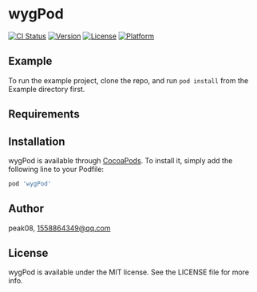 # wygPod

[![CI Status](https://img.shields.io/travis/peak08/wygPod.svg?style=flat)](https://travis-ci.org/peak08/wygPod)
[![Version](https://img.shields.io/cocoapods/v/wygPod.svg?style=flat)](https://cocoapods.org/pods/wygPod)
[![License](https://img.shields.io/cocoapods/l/wygPod.svg?style=flat)](https://cocoapods.org/pods/wygPod)
[![Platform](https://img.shields.io/cocoapods/p/wygPod.svg?style=flat)](https://cocoapods.org/pods/wygPod)

## Example

To run the example project, clone the repo, and run `pod install` from the Example directory first.

## Requirements

## Installation

wygPod is available through [CocoaPods](https://cocoapods.org). To install
it, simply add the following line to your Podfile:

```ruby
pod 'wygPod'
```

## Author

peak08, 1558864349@qq.com

## License

wygPod is available under the MIT license. See the LICENSE file for more info.
